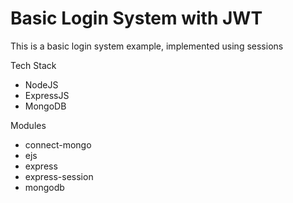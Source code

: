 # Basic Login System with JWT
This is a basic login system example, implemented using sessions

Tech Stack
* NodeJS
* ExpressJS
* MongoDB

Modules
* connect-mongo
* ejs
* express
* express-session
* mongodb